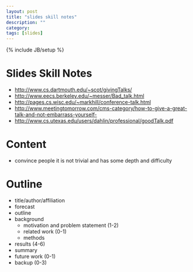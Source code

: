 ```yaml
---
layout: post
title: "slides skill notes"
description: ""
category: 
tags: [slides]
---
```

{% include JB/setup %}

Slides Skill Notes
==========

* <http://www.cs.dartmouth.edu/~scot/givingTalks/>
* <http://www.eecs.berkeley.edu/~messer/Bad_talk.html>
* <http://pages.cs.wisc.edu/~markhill/conference-talk.html>
* <http://www.meetingtomorrow.com/cms-category/how-to-give-a-great-talk-and-not-embarrass-yourself->
* <http://www.cs.utexas.edu/users/dahlin/professional/goodTalk.pdf>

# Content #

* convince people it is not trivial and has some depth and difficulty

# Outline #

* title/author/affiliation
* forecast 
* outline
* background
    * motivation and problem statement (1-2)
	* related work (0-1)
	* methods 
* results (4-6)
* summary 
* future work (0-1)
* backup (0-3)
